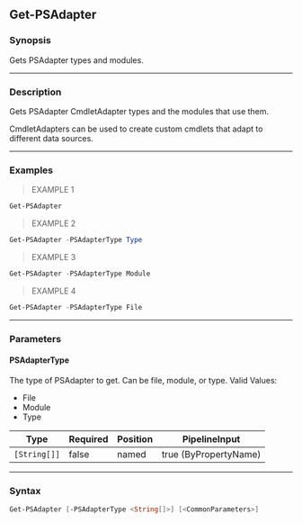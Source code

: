 Get-PSAdapter
-------------

### Synopsis
Gets PSAdapter types and modules.

---

### Description

Gets PSAdapter CmdletAdapter types and the modules that use them.

CmdletAdapters can be used to create custom cmdlets that adapt to different data sources.

---

### Examples
> EXAMPLE 1

```PowerShell
Get-PSAdapter
```
> EXAMPLE 2

```PowerShell
Get-PSAdapter -PSAdapterType Type
```
> EXAMPLE 3

```PowerShell
Get-PSAdapter -PSAdapterType Module
```
> EXAMPLE 4

```PowerShell
Get-PSAdapter -PSAdapterType File
```

---

### Parameters
#### **PSAdapterType**
The type of PSAdapter to get.  Can be file, module, or type.
Valid Values:

* File
* Module
* Type

|Type        |Required|Position|PipelineInput        |
|------------|--------|--------|---------------------|
|`[String[]]`|false   |named   |true (ByPropertyName)|

---

### Syntax
```PowerShell
Get-PSAdapter [-PSAdapterType <String[]>] [<CommonParameters>]
```
